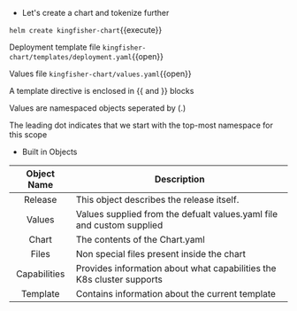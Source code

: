 - Let's create a chart and tokenize further

`helm create kingfisher-chart`{{execute}}

Deployment template file `kingfisher-chart/templates/deployment.yaml`{{open}}

Values file `kingfisher-chart/values.yaml`{{open}}

A template directive is enclosed in {{ and }} blocks

Values are namespaced objects seperated by (.)

The leading dot indicates that we start with the top-most namespace for this scope

- Built in Objects

| Object Name   | Description                                                           |
|:-------------:|---------------------------------------------------------------------- |
| Release       | This object describes the release itself.                             |
| Values        | Values supplied from the defualt values.yaml file and custom supplied |
| Chart         | The contents of the Chart.yaml                                        |
| Files         | Non special files present inside the chart                            |
| Capabilities  | Provides information about what capabilities the K8s cluster supports |
|Template       | Contains information about the current template                       |
